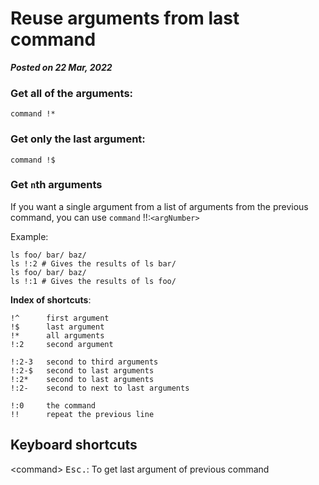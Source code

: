 # Reuse arguments from last command
**_Posted on 22 Mar, 2022_**


### Get all of the arguments:

```
command !*
```

### Get only the last argument: 

```
command !$
```

### Get `n`th arguments

If you want a single argument from a list of arguments from the previous command, you can use `command` !!:`<argNumber>`

Example:

```
ls foo/ bar/ baz/
ls !:2 # Gives the results of ls bar/
ls foo/ bar/ baz/
ls !:1 # Gives the results of ls foo/
```

**Index of shortcuts**:

```
!^      first argument
!$      last argument
!*      all arguments
!:2     second argument

!:2-3   second to third arguments
!:2-$   second to last arguments
!:2*    second to last arguments
!:2-    second to next to last arguments

!:0     the command
!!      repeat the previous line
```

## Keyboard shortcuts

\<command\> <kbd>Esc</kbd><kbd>.</kbd>:  To get last argument of previous command

